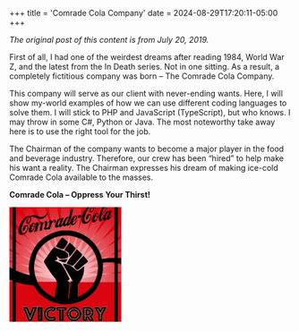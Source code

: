 +++
title = 'Comrade Cola Company'
date = 2024-08-29T17:20:11-05:00
+++

*The original post of this content is from July 20, 2019.*
  
First of all, I had one of the weirdest dreams after reading 1984, World War Z, and the latest from the In Death series. Not in one sitting. As a result, a completely fictitious company was born – The Comrade Cola Company.

This company will serve as our client with never-ending wants. Here, I will show my-world examples of how we can use different coding languages to solve them. I will stick to PHP and JavaScript (TypeScript), but who knows. I may throw in some C#, Python or Java. The most noteworthy take away here is to use the right tool for the job.

The Chairman of the company wants to become a major player in the food and beverage industry. Therefore, our crew has been “hired” to help make his want a reality. The Chairman expresses his dream of making ice-cold Comrade Cola available to the masses.

**Comrade Cola – Oppress Your Thirst!**

<img src="featured.webp" alt="Comrade Cola Poster" width="200"/>

